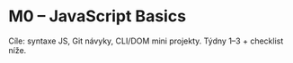 # M0 – JavaScript Basics

Cíle: syntaxe JS, Git návyky, CLI/DOM mini projekty. Týdny 1–3 + checklist níže.
